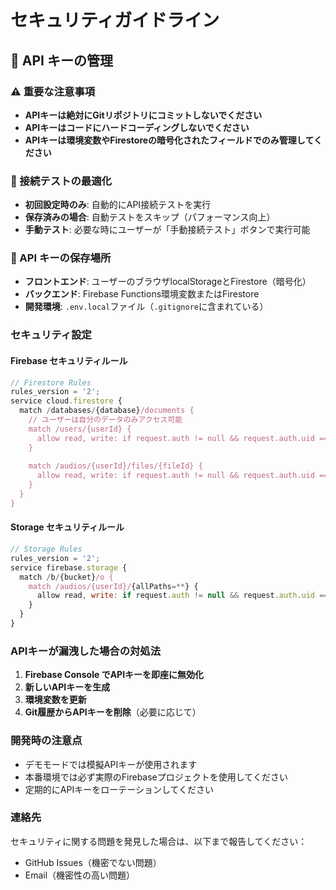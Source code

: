 # セキュリティガイドライン

## 🔐 API キーの管理

### ⚠️ 重要な注意事項
- **APIキーは絶対にGitリポジトリにコミットしないでください**
- **APIキーはコードにハードコーディングしないでください**
- **APIキーは環境変数やFirestoreの暗号化されたフィールドでのみ管理してください**

### 🔄 接続テストの最適化
- **初回設定時のみ**: 自動的にAPI接続テストを実行
- **保存済みの場合**: 自動テストをスキップ（パフォーマンス向上）
- **手動テスト**: 必要な時にユーザーが「手動接続テスト」ボタンで実行可能

### 💾 API キーの保存場所
- **フロントエンド**: ユーザーのブラウザlocalStorageとFirestore（暗号化）
- **バックエンド**: Firebase Functions環境変数またはFirestore
- **開発環境**: `.env.local`ファイル（`.gitignore`に含まれている）

### セキュリティ設定

#### Firebase セキュリティルール
```javascript
// Firestore Rules
rules_version = '2';
service cloud.firestore {
  match /databases/{database}/documents {
    // ユーザーは自分のデータのみアクセス可能
    match /users/{userId} {
      allow read, write: if request.auth != null && request.auth.uid == userId;
    }
    
    match /audios/{userId}/files/{fileId} {
      allow read, write: if request.auth != null && request.auth.uid == userId;
    }
  }
}
```

#### Storage セキュリティルール
```javascript
// Storage Rules
rules_version = '2';
service firebase.storage {
  match /b/{bucket}/o {
    match /audios/{userId}/{allPaths=**} {
      allow read, write: if request.auth != null && request.auth.uid == userId;
    }
  }
}
```

### APIキーが漏洩した場合の対処法

1. **Firebase Console でAPIキーを即座に無効化**
2. **新しいAPIキーを生成**
3. **環境変数を更新**
4. **Git履歴からAPIキーを削除**（必要に応じて）

### 開発時の注意点

- デモモードでは模擬APIキーが使用されます
- 本番環境では必ず実際のFirebaseプロジェクトを使用してください
- 定期的にAPIキーをローテーションしてください

### 連絡先

セキュリティに関する問題を発見した場合は、以下まで報告してください：
- GitHub Issues（機密でない問題）
- Email（機密性の高い問題）